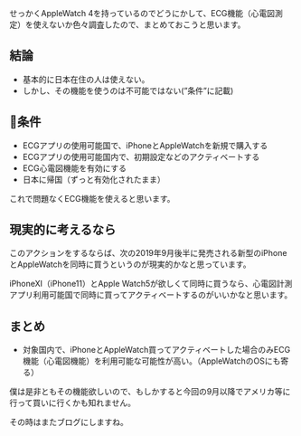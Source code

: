 せっかくAppleWatch 4を持っているのでどうにかして、ECG機能（心電図測定）を使えないか色々調査したので、まとめておこうと思います。  

## 結論
* 基本的に日本在住の人は使えない。  
* しかし、その機能を使うのは不可能ではない(”条件”に記載)  

## 条件
* ECGアプリの使用可能国で、iPhoneとAppleWatchを新規で購入する  
* ECGアプリの使用可能国内で、初期設定などのアクティベートする  
* ECG心電図機能を有効にする  
* 日本に帰国（ずっと有効化されたまま）  

これで問題なくECG機能を使えると思います。  

## 現実的に考えるなら
このアクションをするならば、次の2019年9月後半に発売される新型のiPhoneとAppleWatchを同時に買うというのが現実的かなと思っています。  

iPhoneXI（iPhone11）とApple Watch5が欲しくて同時に買うなら、心電図計測アプリ利用可能国で同時に買ってアクティベートするのがいいかなと思います。  

## まとめ
* 対象国内で、iPhoneとAppleWatch買ってアクティベートした場合のみECG機能（心電図機能）を利用可能な可能性が高い。（AppleWatchのOSにも寄る）  

僕は是非ともその機能欲しいので、もしかすると今回の9月以降でアメリカ等に行って買いに行くかも知れません。  

その時はまたブログにしますね。
